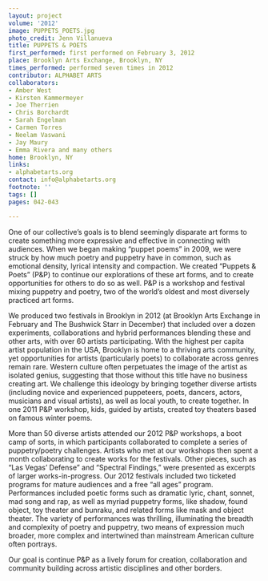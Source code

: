 ```yaml
---
layout: project
volume: '2012'
image: PUPPETS_POETS.jpg
photo_credit: Jenn Villanueva
title: PUPPETS & POETS
first_performed: first performed on February 3, 2012
place: Brooklyn Arts Exchange, Brooklyn, NY
times_performed: performed seven times in 2012
contributor: ALPHABET ARTS
collaborators:
- Amber West
- Kirsten Kammermeyer
- Joe Therrien
- Chris Borchardt
- Sarah Engelman
- Carmen Torres
- Neelam Vaswani
- Jay Maury
- Emma Rivera and many others
home: Brooklyn, NY
links:
- alphabetarts.org
contact: info@alphabetarts.org
footnote: ''
tags: []
pages: 042-043

---
```


One of our collective’s goals is to blend seemingly disparate art forms to create something more expressive and effective in connecting with audiences. When we began making “puppet poems” in 2009, we were struck by how much poetry and puppetry have in common, such as emotional density, lyrical intensity and compaction. We created “Puppets & Poets” (P&P) to continue our explorations of these art forms, and to create opportunities for others to do so as well. P&P is a workshop and festival mixing puppetry and poetry, two of the world’s oldest and most diversely practiced art forms.

We produced two festivals in Brooklyn in 2012 (at Brooklyn Arts Exchange in February and The Bushwick Starr in December) that included over a dozen experiments, collaborations and hybrid performances blending these and other arts, with over 60 artists participating. With the highest per capita artist population in the USA, Brooklyn is home to a thriving arts community, yet opportunities for artists (particularly poets) to collaborate across genres remain rare. Western culture often perpetuates the image of the artist as isolated genius, suggesting that those without this title have no business creating art. We challenge this ideology by bringing together diverse artists (including novice and experienced puppeteers, poets, dancers, actors, musicians and visual artists), as well as local youth, to create together. In one 2011 P&P workshop, kids, guided by artists, created toy theaters based on famous winter poems.

More than 50 diverse artists attended our 2012 P&P workshops, a boot camp of sorts, in which participants collaborated to complete a series of puppetry/poetry challenges. Artists who met at our workshops then spent a month collaborating to create works for the festivals. Other pieces, such as “Las Vegas’ Defense” and “Spectral Findings,” were presented as excerpts of larger works-in-progress. Our 2012 festivals included two ticketed programs for mature audiences and a free “all ages” program. Performances included poetic forms such as dramatic lyric, chant, sonnet, mad song and rap, as well as myriad puppetry forms, like shadow, found object, toy theater and bunraku, and related forms like mask and object theater. The variety of performances was thrilling, illuminating the breadth and complexity of poetry and puppetry, two means of expression much broader, more complex and intertwined than mainstream American culture often portrays.

Our goal is continue P&P as a lively forum for creation, collaboration and community building across artistic disciplines and other borders.
